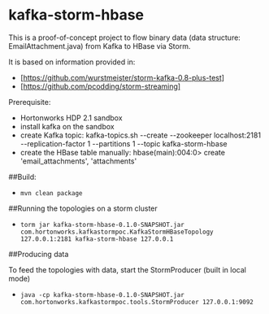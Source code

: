 kafka-storm-hbase
=========================

This is a proof-of-concept project to flow binary data (data structure: EmailAttachment.java) from Kafka to HBase via Storm. 

It is based on information provided in:

- [https://github.com/wurstmeister/storm-kafka-0.8-plus-test]
- [https://github.com/pcodding/storm-streaming] 

Prerequisite:

- Hortonworks HDP 2.1 sandbox
- install kafka on the sandbox
- create Kafka topic: kafka-topics.sh --create --zookeeper localhost:2181 --replication-factor 1 --partitions 1 --topic kafka-storm-hbase
- create the HBase table manually: 
       hbase(main):004:0> create 'email_attachments', 'attachments' 

##Build:

- ```mvn clean package```

##Running the topologies on a storm cluster

- ```torm jar kafka-storm-hbase-0.1.0-SNAPSHOT.jar com.hortonworks.kafkastormpoc.KafkaStormHBaseTopology 127.0.0.1:2181 kafka-storm-hbase 127.0.0.1```


##Producing data

To feed the topologies with data, start the StormProducer (built in local mode)

- ```java -cp kafka-storm-hbase-0.1.0-SNAPSHOT.jar com.hortonworks.kafkastormpoc.tools.StormProducer 127.0.0.1:9092```


